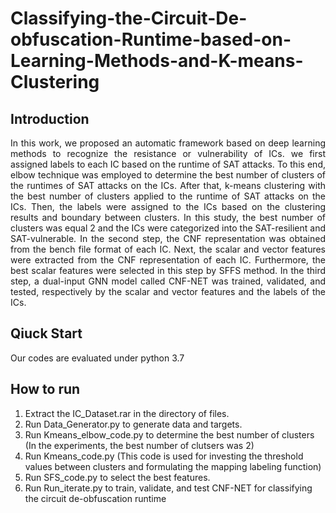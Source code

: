 # Classifying-the-Circuit-De-obfuscation-Runtime-based-on-Learning-Methods-and-K-means-Clustering

## Introduction
<p align="justify"> In this work, we proposed an automatic framework based on deep learning methods to recognize the resistance or vulnerability of ICs. we first assigned labels to each IC based on the runtime of SAT attacks. To this end, elbow technique was employed to determine the best number of clusters of the runtimes of SAT attacks on the ICs. After that, k-means clustering with the best number of clusters applied to the runtime of SAT attacks on the ICs. Then, the labels were assigned to the ICs based on the clustering results and boundary between clusters. In this study, the best number of clusters was equal 2 and the ICs were categorized into the SAT-resilient and SAT-vulnerable. In the second step, the CNF representation was obtained from the bench file format of each IC. Next, the scalar and vector features were extracted from the CNF representation of each IC. Furthermore, the best scalar features were selected in this step by SFFS method. In the third step, a dual-input GNN model called CNF-NET was trained, validated, and tested, respectively by the scalar and vector features and the labels of the ICs. </p>



## Qiuck Start 
Our codes are evaluated under python 3.7

## How to run
1. Extract the IC_Dataset.rar in the directory of files. 
2. Run Data_Generator.py to generate data and targets.
3. Run Kmeans_elbow_code.py to determine the best number of clusters (In the experiments, the best number of clutsers was 2)   
4. Run Kmeans_code.py (This code is used for investing the threshold values between clusters and formulating the mapping labeling function) 
5. Run SFS_code.py to select the best features. 
6. Run Run_iterate.py to train, validate, and test CNF-NET for classifying the circuit de-obfuscation runtime
